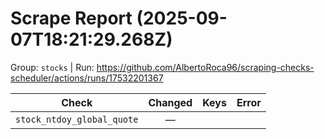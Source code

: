 # Scrape Report (2025-09-07T18:21:29.268Z)

Group: `stocks`  |  Run: https://github.com/AlbertoRoca96/scraping-checks-scheduler/actions/runs/17532201367

| Check | Changed | Keys | Error |
|---|:---:|:--|:--|
| `stock_ntdoy_global_quote` | — |  |  |

